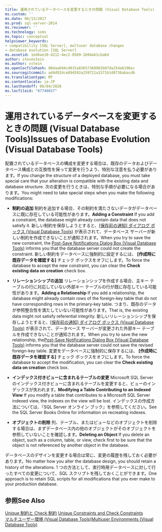 ```yaml
---
title: 運用されているデータベースを変更するときの問題 (Visual Database Tools) | Microsoft Docs
ms.custom: ''
ms.date: 06/13/2017
ms.prod: sql-server-2014
ms.reviewer: ''
ms.technology: ssms
ms.topic: conceptual
helpviewer_keywords:
- compatibility [SQL Server], multuser database changes
- database evolution [SQL Server]
ms.assetid: 1ed6ae10-d212-4ec2-8569-1b94ab1cba6d
author: stevestein
ms.author: sstein
ms.openlocfilehash: 80daa694cd015a83657368902b07da254e6196ec
ms.sourcegitcommit: ad4d92dce894592a259721a1571b1d8736abacdb
ms.translationtype: MT
ms.contentlocale: ja-JP
ms.lasthandoff: 08/04/2020
ms.locfileid: "87740657"
---
```

# <a name="issues-of-database-evolution-visual-database-tools"></a><span data-ttu-id="facf9-102">運用されているデータベースを変更するときの問題 (Visual Database Tools)</span><span class="sxs-lookup"><span data-stu-id="facf9-102">Issues of Database Evolution (Visual Database Tools)</span></span>
  <span data-ttu-id="facf9-103">配置されているデータベースの構成を変更する場合は、既存のデータおよびデータベース構成との互換性を保って変更を行うよう、特別な注意を払う必要があります。</span><span class="sxs-lookup"><span data-stu-id="facf9-103">If you change the structure of a deployed database, you must take special care that your alteration is compatible with the existing data and database structure.</span></span> <span data-ttu-id="facf9-104">次の変更を行うときは、特別な手順が必要になる場合があります。</span><span class="sxs-lookup"><span data-stu-id="facf9-104">You might need to take special steps when you make the following modifications:</span></span>  
  
-   <span data-ttu-id="facf9-105">**制約の追加** 制約を追加する場合、その制約を満たさないデータがデータベースに既に存在している可能性があります。</span><span class="sxs-lookup"><span data-stu-id="facf9-105">**Adding a Constraint** If you add a constraint, the database might already contain data that does not satisfy it.</span></span> <span data-ttu-id="facf9-106">新しい制約を保存しようとすると、[[保存前の通知] ダイアログ ボックス (Visual Database Tools)](visual-database-tools.md) が表示されて、データベース サーバーが新しい制約を作成できないことが通知されます。</span><span class="sxs-lookup"><span data-stu-id="facf9-106">When you try to save the new constraint, the [Post-Save Notifications Dialog Box &#40;Visual Database Tools&#41;](visual-database-tools.md) informs you that the database server could not create the constraint.</span></span> <span data-ttu-id="facf9-107">新しい制約をデータベースに強制的に設定するには、 **[作成時に既存データを確認する]** チェック ボックスをオフにします。</span><span class="sxs-lookup"><span data-stu-id="facf9-107">To force the database to accept the new constraint, you can clear the **Check existing data on creation** check box.</span></span>  
  
-   <span data-ttu-id="facf9-108">**リレーションシップの追加** リレーションシップを作成する場合、主キー テーブルの行に対応していない外部キー テーブルの行が既に存在している可能性があります。</span><span class="sxs-lookup"><span data-stu-id="facf9-108">**Adding a Relationship** If you add a relationship, the database might already contain rows of the foreign-key table that do not have corresponding rows in the primary-key table.</span></span> <span data-ttu-id="facf9-109">つまり、既存のデータが参照整合性を満たしていない可能性があります。</span><span class="sxs-lookup"><span data-stu-id="facf9-109">That is, the existing data might not satisfy referential integrity.</span></span> <span data-ttu-id="facf9-110">新しいリレーションシップを保存しようとすると、[[保存前の通知] ダイアログ ボックス (Visual Database Tools)](visual-database-tools.md) が表示されて、データベース サーバーが変更された外部キー テーブルを作成できないことが通知されます。</span><span class="sxs-lookup"><span data-stu-id="facf9-110">When you try to save the new relationship, the[Post-Save Notifications Dialog Box &#40;Visual Database Tools&#41;](visual-database-tools.md) informs you that the database server could not save the revised foreign-key table.</span></span> <span data-ttu-id="facf9-111">変更をデータベースに強制的に保存するには、 **[作成時に既存データを確認する]** チェック ボックスをオフにします。</span><span class="sxs-lookup"><span data-stu-id="facf9-111">To force the database to accept the modification, you can clear the **Check existing data on creation** check box.</span></span>  
  
-   <span data-ttu-id="facf9-112">**インデックス付きビューに含まれるテーブルの変更** Microsoft SQL Server のインデックス付きビューに含まれるテーブルを変更すると、ビューのインデックスが失われます。</span><span class="sxs-lookup"><span data-stu-id="facf9-112">**Modifying a Table Contributing to an Indexed View** If you modify a table that contributes to a Microsoft SQL Server indexed view, the indexes on the view will be lost.</span></span> <span data-ttu-id="facf9-113">インデックスの作成方法については、『SQL Server オンライン ブック』を参照してください。</span><span class="sxs-lookup"><span data-stu-id="facf9-113">See the SQL Server Books Online for information on recreating indexes.</span></span>  
  
-   <span data-ttu-id="facf9-114">**オブジェクトの削除** 列、テーブル、またはビューなどのオブジェクトを削除する場合は、まずデータベース内の他のオブジェクトがそのオブジェクトを参照していないことを確認します。</span><span class="sxs-lookup"><span data-stu-id="facf9-114">**Deleting an Object** If you delete an object, such as a column, table, or view, check first to be sure that the object is not referenced by another object in the database.</span></span>  
  
 <span data-ttu-id="facf9-115">データベースのデザインを変更する場合は常に、変更の履歴を残しておく必要があります。</span><span class="sxs-lookup"><span data-stu-id="facf9-115">No matter how you alter the database design, you should retain a history of the alterations.</span></span> <span data-ttu-id="facf9-116">1 つの方法として、実行時用データベースに対して行ったすべての変更について、SQL スクリプトを残しておくことができます。</span><span class="sxs-lookup"><span data-stu-id="facf9-116">One approach is to retain SQL scripts for all modifications that you ever make to your production database.</span></span>  
  
## <a name="see-also"></a><span data-ttu-id="facf9-117">参照</span><span class="sxs-lookup"><span data-stu-id="facf9-117">See Also</span></span>  
 <span data-ttu-id="facf9-118">[Unique 制約と Check 制約](../../relational-databases/tables/unique-constraints-and-check-constraints.md) </span><span class="sxs-lookup"><span data-stu-id="facf9-118">[Unique Constraints and Check Constraints](../../relational-databases/tables/unique-constraints-and-check-constraints.md) </span></span>  
 [<span data-ttu-id="facf9-119">マルチユーザー環境 (Visual Database Tools)</span><span class="sxs-lookup"><span data-stu-id="facf9-119">Multiuser Environments &#40;Visual Database Tools&#41;</span></span>](multiuser-environments-visual-database-tools.md)  
  
  
